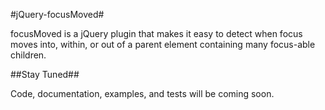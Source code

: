 #jQuery-focusMoved#

focusMoved is a jQuery plugin that makes it easy to detect when focus moves into, within, or out of a parent element containing many focus-able children.


##Stay Tuned##

Code, documentation, examples, and tests will be coming soon.
